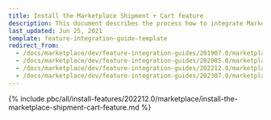 ```yaml
---
title: Install the Marketplace Shipment + Cart feature
description: This document describes the process how to integrate Marketplace Shipment feature into your project
last_updated: Jun 25, 2021
template: feature-integration-guide-template
redirect_from:
  - /docs/marketplace/dev/feature-integration-guides/201907.0/marketplace-shipment-cart-feature-integration.html
  - /docs/marketplace/dev/feature-integration-guides/202005.0/marketplace-shipment-cart-feature-integration.html
  - /docs/marketplace/dev/feature-integration-guides/202212.0/marketplace-shipment-cart-feature-integration.html
  - /docs/marketplace/dev/feature-integration-guides/202307.0/marketplace-shipment-cart-feature-integration.html
---
```


{% include pbc/all/install-features/202212.0/marketplace/install-the-marketplace-shipment-cart-feature.md %} <!-- To edit, see /_includes/pbc/all/install-features/202212.0/marketplace/install-the-marketplace-shipment-cart-feature.md -->
